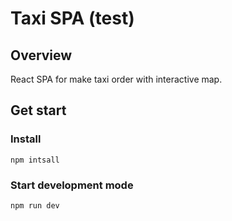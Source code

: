 # Taxi SPA (test)

## Overview
React SPA for make taxi order with interactive map.

## Get start

### Install
`npm intsall`

### Start development mode
`npm run dev`